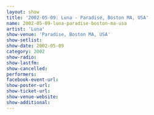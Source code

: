 ```yaml
---
layout: show
title: '2002-05-09: Luna - Paradise, Boston MA, USA'
name: 2002-05-09-luna-paradise-boston-ma-usa
artist: 'Luna'
show-venue: 'Paradise, Boston MA, USA'
show-setlist: 
show-date: 2002-05-09
category: 2002
show-radio: 
show-lastfm: 
show-cancelled: 
performers: 
facebook-event-url: 
show-poster-url: 
show-ticket-url: 
show-venue-website: 
show-additional: 
---
```


